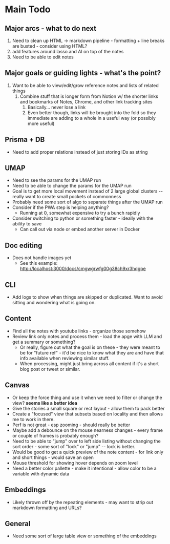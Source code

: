 # Main Todo

## Major arcs - what to do next

1. Need to clean up HTML -> markdown pipeline - formatting + line breaks are busted - consider using HTML?
2. add features around lasso and AI on top of the notes
3. Need to be able to edit notes

## Major goals or guiding lights - what's the point?

1. Want to be able to view/edit/grow reference notes and lists of related things
   1. Combine stuff that is longer form from Notion w/ the shorter links and bookmarks of Notes, Chrome, and other link tracking sites
      1. Basically... never lose a link
      2. Even better though, links will be brought into the fold so they immediate are adding to a whole in a useful way (or possibly more useful)

## Prisma + DB

- Need to add proper relations instead of just storing IDs as string

## UMAP

- Need to see the params for the UMAP run
- Need to be able to change the params for the UMAP run
- Goal is to get more local movement instead of 2 large global clusters -- really want to create small pockets of commonness
- Probably need some sort of algo to separate things after the UMAP run
- Consider if the PWA step is helping anything?
  - Running at 0, somewhat expensive to try a bunch rapidly
- Consider switching to python or something faster - ideally with the ability to save
  - Can call out via node or embed another server in Docker

## Doc editing

- Does not handle images yet
  - See this example: <http://localhost:3000/docs/cmgwgrwfg00g38ch9xr3hqgpe>

## CLI

- Add logs to show when things are skipped or duplicated. Want to avoid sitting and wondering what is going on.

## Content

- Find all the notes with youtube links - organize those somehow
- Review link only notes and process them - load the apge with LLM and get a summary or something?
  - Or really, figure out what the goal is on these - they were meant to be for "future ref" - it'd be nice to know what they are and have that info available when reviewing similar stuff.
  - When processing, might just bring across all content if it's a short blog post or tweet or similar.

## Canvas

- Or keep the force thing and use it when we need to filter or change the view? **seems like a better idea**
- Give the stories a small square or rect layout - allow them to pack better
- Create a "focused" view that subsets based on locality and then allows me to work in there.
- Perf is not great - esp zooming - should really be better
- Maybe add a debounce on the mouse nearness changes - every frame or couple of frames is probably enough?
- Need to be able to "jump" over to left side listing without changing the sort order - some sort of "lock" or "jump" -- lock is better.
- Would be good to get a quick preview of the note content - for link only and short things - would save an open
- Mouse threshold for showing hover depends on zoom level
- Need a better color pallette - make it intentional - allow color to be a variable with dynamic data

## Embeddings

- Likely thrown off by the repeating elements - may want to strip out markdown formatting and URLs?

## General

- Need some sort of large table view or something of the embeddings
